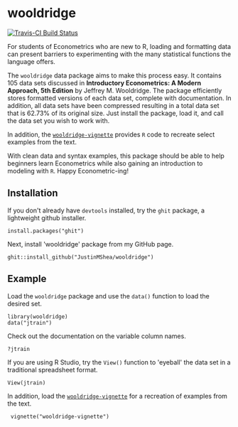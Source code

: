 # wooldridge 

[![Travis-CI Build Status](https://travis-ci.org/JustinMShea/wooldridge.svg?branch=master)](https://travis-ci.org/JustinMShea/wooldridge)

For students of Econometrics who are new to R, loading and formatting data can present barriers to experimenting with the many statistical functions the language offers.

The `wooldridge` data package aims to make this process easy. It contains 105 data sets discussed in **Introductory Econometrics: A Modern Approach, 5th Edition** by Jeffrey M. Wooldridge. The package efficiently stores formatted versions of each data set, complete with documentation. In addition, all data sets have been compressed resulting in a total data set that is 62.73% of its original size. Just install the package, load it, and call the data set you wish to work with.

In addition, the [`wooldridge-vignette`](https://github.com/JustinMShea/wooldRidge/tree/master/vignettes/wooldRidge-vignette.pdf) provides `R` code to recreate select examples from
the text. 

With clean data and syntax examples, this package should be able to help beginners learn Econometrics while also gaining an introduction to modeling with `R`.
Happy Econometric-ing!


## Installation

If you don't already have `devtools` installed, try the `ghit` package, a lightweight github installer.

```{r}
install.packages("ghit")
```

Next, install 'wooldridge' package from my GitHub page.

```{r}
ghit::install_github("JustinMShea/wooldridge")
```

## Example

Load the `wooldridge` package and use the `data()` function to load the desired set.
```{r}
library(wooldridge)
data("jtrain")
```

Check out the documentation on the variable column names.
```{r}
?jtrain
```

If you are using R Studio, try the `View()` function to 'eyeball' the data set in a traditional spreadsheet format.
```{r}
View(jtrain)
```

In addition, load the [`wooldridge-vignette`](https://github.com/JustinMShea/wooldRidge/tree/master/vignettes/wooldridge-vignette.pdf) for a recreation of examples from the text.

```{r}
 vignette("wooldridge-vignette")
 ```

